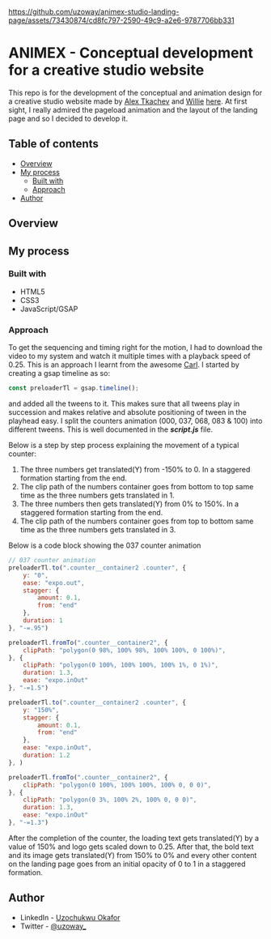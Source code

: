 

https://github.com/uzoway/animex-studio-landing-page/assets/73430874/cd8fc797-2590-49c9-a2e6-9787706bb331



# ANIMEX - Conceptual development for a creative studio website

This repo is for the development of the conceptual and animation design for a creative studio website made by [Alex Tkachev](https://twitter.com/simply_aalex) and [Willie](https://twitter.com/willie_ui) [here](https://twitter.com/simply_aalex/status/1661385253548687365). At first sight, I really admired the pageload animation and the layout of the landing page and so I decided to develop it.

## Table of contents

- [Overview](#overview)
- [My process](#my-process)
  - [Built with](#built-with)
  - [Approach](#approach)
- [Author](#author)

## Overview

## My process

### Built with

- HTML5
- CSS3
- JavaScript/GSAP

### Approach

To get the sequencing and timing right for the motion, I had to download the video to my system and watch it multiple times with a playback speed of 0.25. This is an approach I learnt from the awesome [Carl](https://twitter.com/snorklTV).
I started by creating a gsap timeline as so:
```js
const preloaderTl = gsap.timeline();

```
and added all the tweens to it. This makes sure that all tweens play in succession and makes relative and absolute positioning of tween in the playhead easy.
I split the counters animation (000, 037, 068, 083 & 100) into different tweens. This is well documented in the ***script.js*** file.

Below is a step by step process explaining the movement of a typical counter:
 
1. The three numbers get translated(Y) from -150% to 0. In a staggered formation starting from the end.
2. The clip path of the numbers container goes from bottom to top same time as the three numbers gets translated in 1.
3. The three numbers then gets translated(Y) from 0% to 150%. In a staggered formation starting from the end.
4. The clip path of the numbers container goes from top to bottom same time as the three numbers gets translated in 3.

Below is a code block showing the 037 counter animation
```js
// 037 counter animation
preloaderTl.to(".counter__container2 .counter", { 
    y: "0", 
    ease: "expo.out", 
    stagger: {
        amount: 0.1,
        from: "end"
    },
    duration: 1 
}, "-=.95")

preloaderTl.fromTo(".counter__container2", { 
    clipPath: "polygon(0 98%, 100% 98%, 100% 100%, 0 100%)", 
}, {
    clipPath: "polygon(0 100%, 100% 100%, 100% 1%, 0 1%)",
    duration: 1.3,
    ease: "expo.inOut"
}, "-=1.5")

preloaderTl.to(".counter__container2 .counter", { 
    y: "150%", 
    stagger: {
        amount: 0.1,
        from: "end"
    }, 
    ease: "expo.inOut", 
    duration: 1.2
}, )

preloaderTl.fromTo(".counter__container2", { 
    clipPath: "polygon(0 100%, 100% 100%, 100% 0, 0 0)", 
}, {
    clipPath: "polygon(0 3%, 100% 2%, 100% 0, 0 0)",
    duration: 1.3,
    ease: "expo.inOut"
}, "-=1.3")

```

After the completion of the counter, the loading text gets translated(Y) by a value of 150% and logo gets scaled down to 0.25. After that, the bold text and its image gets translated(Y) from 150% to 0% and every other content on the landing page goes from an initial opacity of 0 to 1 in a staggered formation.

## Author

- LinkedIn - [Uzochukwu Okafor](https://www.linkedin.com/in/uzochukwuokafor/)
- Twitter - [@uzoway_](https://twitter.com/Uzoway_)
